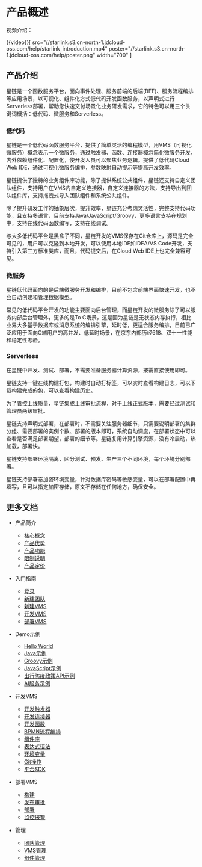 # 产品概述

视频介绍：

{{video}}[ src="//starlink.s3.cn-north-1.jdcloud-oss.com/help/starlink_introduction.mp4"  poster="//starlink.s3.cn-north-1.jdcloud-oss.com/help/poster.png" width="700" ]

## 产品介绍
星链是一个函数服务平台，面向事件处理、服务前端的后端(BFF)、服务流程编排等应用场景，以可视化、组件化方式低代码开发函数服务，以声明式进行Serverless部署，帮助您快速交付场景化业务研发需求，它的特色可以用三个关键词概括：低代码、微服务和Serverless。

### 低代码 
星链是一个低代码函数服务平台，提供了简单灵活的编程模型，用VMS（可视化微服务）概念表示一个微服务，通过触发器、函数、连接器概念简化微服务开发，内外依赖组件化、配置化，使开发人员可以聚焦业务逻辑。提供了低代码Cloud Web IDE，通过可视化微服务编排，参数映射自动提示等提高开发效率。

星链提供了独特的业务组件库功能，除了提供系统公共组件，星链还支持自定义团队组件，支持用户在VMS内自定义连接器，自定义连接器的方法，支持导出到团队组件库，支持拖拽式导入团队组件和系统公共组件。

除了提升研发工作的抽象层次，提升效率，星链充分考虑灵活性，完整支持代码功能，且支持多语言，目前支持Java/JavaScript/Groovy，更多语言支持在规划中，支持在线代码函数编写，支持在线调试。

与大多低代码平台是黑盒子不同，星链开发的VMS保存在Git仓库上，源码是完全可见的，用户可以克隆到本地开发，可以使用本地IDE如IDEA/VS Code开发，支持引入第三方标准类库，而且，代码提交后，在Cloud Web IDE上也完全兼容可见。

### 微服务

星链低代码面向的是后端微服务开发和编排，目前不包含前端界面快速开发，也不会自动创建和管理数据模型。

常见的低代码平台开发的功能主要面向后台管理，而星链开发的微服务除了可以服务内部后台管理外，更多的是To C场景，这是因为星链是无状态内存执行，相比业界大多基于数据库或消息系统的编排引擎，延时低，更适合服务编排，目前已广泛应用于面向C端用户的高并发、低延时场景，在京东内部历经618、双十一性能和稳定性考验。

### Serverless

在星链中开发、测试、部署，不需要准备服务器计算资源，按需直接使用即可。

星链支持一键在线构建打包，构建时自动打标签，可以实时查看构建日志，可以下载构建完成的包，可以查看构建历史。

为了管控上线质量，星链集成上线审批流程，对于上线正式版本，需要经过测试和管理员两级审批。

星链支持声明式部署，在部署时，不需要关注服务器细节，只需要说明部署的集群分组、需要部署的实例个数、部署的版本即可，系统自动调度，在部署状态中可以查看是否满足部署期望，部署的细节等。星链复用计算引擎资源，没有冷启动，热加载，部署快。

星链支持部署环境隔离，区分测试、预发、生产三个不同环境，每个环境分别部署。

星链支持部署态加密环境变量，针对数据库密码等敏感变量，可以在部署配置中再填写，且可以指定加密存储，原文不存储在任何地方，确保安全。

## 更多文档

- 产品简介
  - [核心概念](../Introduction/Core-Concepts.md)
  - [产品优势](../Introduction/Benefits.md)
  - [产品功能](../Introduction/Features.md)
  - [限制说明](../Introduction/Restrictions.md)
  - [产品定价](../Pricing/Billing-Overview.md)
          
- 入门指南
  - [登录](../Getting-Started/Getting-started.md)
  - [新建团队](../Getting-Started/Create-Team.md)
  - [新建VMS](../Getting-Started/Create-VMS.md)
  - [开发VMS](../Getting-Started/Dev-VMS.md)
  - [部署VMS](../Getting-Started/Deploy-VMS.md)
- Demo示例
  - [Hello World](../Demo/HelloWorld.md)
  - [Java示例](../Demo/Java.md)
  - [Groovy示例](../Demo/Groovy.md)
  - [JavaScript示例](../Demo/JavaScript.md)
  - [出行防疫政策API示例](../Demo/HelloHealth.md)
  - [AI服务示例](../Demo/HelloAI.md)
- 开发VMS
  - [开发触发器](../Operation-Guide/Dev/Trigger.md)
  - [开发连接器](../Operation-Guide/Dev/Connector.md)
  - [开发函数](../Operation-Guide/Dev/Function.md)
  - [BPMN流程编排](../Operation-Guide/Dev/BPMN.md)
  - [组件库](../Operation-Guide/Dev/Component.md)
  - [表达式语法](../Operation-Guide/Dev/Expression.md)
  - [环境变量](../Operation-Guide/Dev/Env.md)
  - [Git操作](../Operation-Guide/Dev/SDK.md)
  - [平台SDK](../Operation-Guide/Dev/Git.md)
- 部署VMS
  - [构建](../Operation-Guide/Deploy/Build.md)
  - [发布审批](../Operation-Guide/Deploy/Process.md)
  - [部署](../Operation-Guide/Deploy/Deploy.md)
  - [监控报警](../Operation-Guide/Deploy/Monitor.md)
- 管理
  - [团队管理](../Operation-Guide/Management/Team.md)
  - [VMS管理](../Operation-Guide/Management/VMS.md)
  - [组件管理](../Operation-Guide/Management/ComponentManagement.md)  
  
